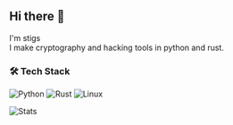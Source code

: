 ## Hi there 👋

I'm stigs <br>
I make cryptography and hacking tools in python and rust.

### 🛠️ Tech Stack
![Python](https://img.shields.io/badge/-Python-3776AB?style=flat&logo=python&logoColor=white)
![Rust](https://img.shields.io/badge/-Rust-000000?style=flat&logo=rust&logoColor=white)
![Linux](https://img.shields.io/badge/-Linux-FCC624?style=flat&logo=linux&logoColor=black)

![Stats](https://github-readme-stats.vercel.app/api?username=stigsec&show_icons=true&theme=dark)
